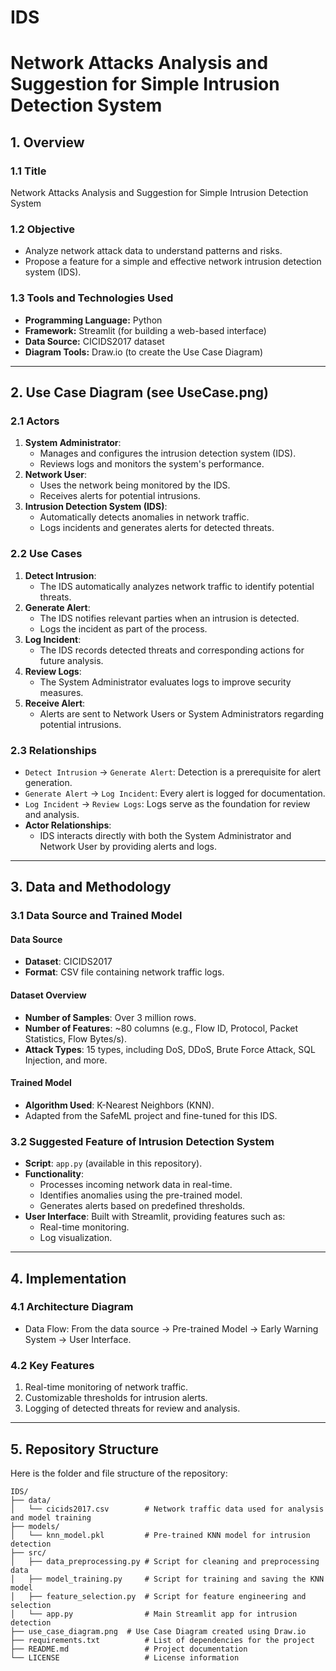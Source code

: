 # IDS
# Network Attacks Analysis and Suggestion for Simple Intrusion Detection System

## 1. Overview
### 1.1 Title
Network Attacks Analysis and Suggestion for Simple Intrusion Detection System

### 1.2 Objective
- Analyze network attack data to understand patterns and risks.  
- Propose a feature for a simple and effective network intrusion detection system (IDS).  

### 1.3 Tools and Technologies Used
- **Programming Language:** Python  
- **Framework:** Streamlit (for building a web-based interface)  
- **Data Source:** CICIDS2017 dataset  
- **Diagram Tools:** Draw.io (to create the Use Case Diagram)  

---

## 2. Use Case Diagram (see UseCase.png)
### 2.1 Actors
1. **System Administrator**:  
   - Manages and configures the intrusion detection system (IDS).  
   - Reviews logs and monitors the system's performance.  
2. **Network User**:  
   - Uses the network being monitored by the IDS.  
   - Receives alerts for potential intrusions.  
3. **Intrusion Detection System (IDS)**:  
   - Automatically detects anomalies in network traffic.  
   - Logs incidents and generates alerts for detected threats.  

### 2.2 Use Cases
1. **Detect Intrusion**:  
   - The IDS automatically analyzes network traffic to identify potential threats.  
2. **Generate Alert**:  
   - The IDS notifies relevant parties when an intrusion is detected.  
   - Logs the incident as part of the process.  
3. **Log Incident**:  
   - The IDS records detected threats and corresponding actions for future analysis.  
4. **Review Logs**:  
   - The System Administrator evaluates logs to improve security measures.  
5. **Receive Alert**:  
   - Alerts are sent to Network Users or System Administrators regarding potential intrusions.  

### 2.3 Relationships
- `Detect Intrusion` → `Generate Alert`: Detection is a prerequisite for alert generation.  
- `Generate Alert` → `Log Incident`: Every alert is logged for documentation.  
- `Log Incident` → `Review Logs`: Logs serve as the foundation for review and analysis.  
- **Actor Relationships**:  
   - IDS interacts directly with both the System Administrator and Network User by providing alerts and logs.  
  

---

## 3. Data and Methodology
### 3.1 Data Source and Trained Model
#### **Data Source**
- **Dataset**: CICIDS2017  
- **Format**: CSV file containing network traffic logs.  

#### **Dataset Overview**
- **Number of Samples**: Over 3 million rows.  
- **Number of Features**: ~80 columns (e.g., Flow ID, Protocol, Packet Statistics, Flow Bytes/s).  
- **Attack Types**: 15 types, including DoS, DDoS, Brute Force Attack, SQL Injection, and more.  

#### **Trained Model**
- **Algorithm Used**: K-Nearest Neighbors (KNN).  
- Adapted from the SafeML project and fine-tuned for this IDS.  

### 3.2 Suggested Feature of Intrusion Detection System
- **Script**: `app.py` (available in this repository).  
- **Functionality**:  
  - Processes incoming network data in real-time.  
  - Identifies anomalies using the pre-trained model.  
  - Generates alerts based on predefined thresholds.  
- **User Interface**: Built with Streamlit, providing features such as:  
  - Real-time monitoring.  
  - Log visualization.  

---

## 4. Implementation
### 4.1 Architecture Diagram
- Data Flow: From the data source → Pre-trained Model → Early Warning System → User Interface.  

### 4.2 Key Features
1. Real-time monitoring of network traffic.  
2. Customizable thresholds for intrusion alerts.  
3. Logging of detected threats for review and analysis.  

---

## 5. Repository Structure
Here is the folder and file structure of the repository:

```plaintext
IDS/
├── data/
│   └── cicids2017.csv        # Network traffic data used for analysis and model training
├── models/
│   └── knn_model.pkl         # Pre-trained KNN model for intrusion detection
├── src/
│   ├── data_preprocessing.py # Script for cleaning and preprocessing data
│   ├── model_training.py     # Script for training and saving the KNN model
│   ├── feature_selection.py  # Script for feature engineering and selection
│   └── app.py                # Main Streamlit app for intrusion detection
├── use_case_diagram.png  # Use Case Diagram created using Draw.io
├── requirements.txt          # List of dependencies for the project
├── README.md                 # Project documentation
└── LICENSE                   # License information
